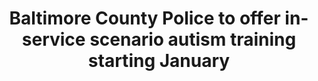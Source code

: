 ---
title: Baltimore County Police to offer in-service scenario autism training starting January
summary: Starting in January 2021, the Baltimore County Police Department is training its officers on how to better approach situations involving individuals with autism.

# Optional external URL for project (replaces project detail page).
external_link: https://www.youtube.com/watch?v=X3ca0ohw9nI

image:
  caption: Black Autistics
  focal_point: Smart
---